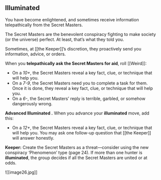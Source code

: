 ## Illuminated

You have become enlightened, and sometimes receive information telepathically from the Secret Masters.

The Secret Masters are the benevolent conspiracy fighting to make society (or the universe) perfect. At least, that’s what they told you.

Sometimes, at [[the Keeper]]’s discretion, they proactively send you information, advice, or orders.

When you **telepathically ask the Secret Masters for aid**, roll [[Weird]]:

- On a *10+*, the Secret Masters reveal a key fact, clue, or technique that will help you.
- On a *7-9*, the Secret Masters need you to complete a task for them. Once it is done, they reveal a key fact, clue, or technique that will help you.
- On a *6-*, the Secret Masters’ reply is terrible, garbled, or somehow dangerously wrong.

**Advanced Illuminated .** When you advance your **illuminated** move, add this:
- On a *12+*, the Secret Masters reveal a key fact, clue, or technique that will help you. You may ask one follow-up question that [[the Keeper]] will answer honestly.

**Keeper:** Create the Secret Masters as a threat—consider using the new conspiracy ‘Phenomenon’ type (page 24). If more than one hunter is **illuminated**, the group decides if all the Secret Masters are united or at odds.

![[image26.jpg]]